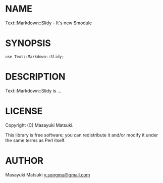 # NAME

Text::Markdown::Slidy - It's new $module

# SYNOPSIS

    use Text::Markdown::Slidy;

# DESCRIPTION

Text::Markdown::Slidy is ...

# LICENSE

Copyright (C) Masayuki Matsuki.

This library is free software; you can redistribute it and/or modify
it under the same terms as Perl itself.

# AUTHOR

Masayuki Matsuki <y.songmu@gmail.com>
